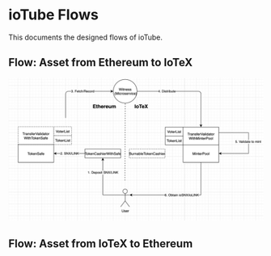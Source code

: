 # ioTube Flows

This documents the designed flows of ioTube.

## Flow: Asset from Ethereum to IoTeX
![e2i](E2I_flow.png)

## Flow: Asset from IoTeX to Ethereum



